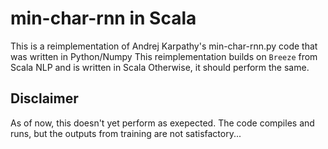 # min-char-rnn in Scala

This is a reimplementation of Andrej Karpathy's min-char-rnn.py code that was written in Python/Numpy
This reimplementation builds on `Breeze` from Scala NLP and is written in Scala
Otherwise, it should perform the same.

## Disclaimer

As of now, this doesn't yet perform as exepected. The code compiles and runs, but the outputs from training
are not satisfactory...